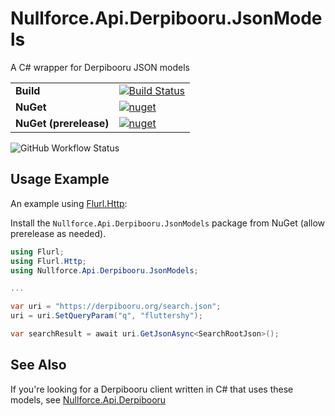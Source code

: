 # Nullforce.Api.Derpibooru.JsonModels

A C# wrapper for Derpibooru JSON models

|||
----------------------|---
**Build**             | [![Build Status](https://github.com/nullforce-public/Nullforce.Api.Derpibooru.JsonModels/workflows/build/badge.svg?branch=main)](https://github.com/nullforce-public/Nullforce.Api.Derpibooru.JsonModels/actions)
**NuGet**             | [![nuget](https://img.shields.io/nuget/v/Nullforce.Api.Derpibooru.JsonModels.svg)](https://www.nuget.org/packages/Nullforce.Api.Derpibooru.JsonModels/)
**NuGet (prerelease)**| [![nuget](https://img.shields.io/nuget/vpre/Nullforce.Api.Derpibooru.JsonModels.svg)](https://www.nuget.org/packages/Nullforce.Api.Derpibooru.JsonModels/)

![GitHub Workflow Status](https://img.shields.io/github/workflow/status/nullforce-public/Nullforce.Api.Derpibooru.JsonModels/Commit?label=Nullforce.Api.Derpibooru.JsonModels%20Build&logo=github)

## Usage Example

An example using [Flurl.Http](https://flurl.dev/):

Install the `Nullforce.Api.Derpibooru.JsonModels` package from NuGet (allow prerelease as needed).

```csharp
using Flurl;
using Flurl.Http;
using Nullforce.Api.Derpibooru.JsonModels;

...

var uri = "https://derpibooru.org/search.json";
uri = uri.SetQueryParam("q", "fluttershy");

var searchResult = await uri.GetJsonAsync<SearchRootJson>();
```

## See Also

If you're looking for a Derpibooru client written in C# that uses these models,
see [Nullforce.Api.Derpibooru](https://github.com/nullforce-public/Nullforce.Api.Derpibooru)
